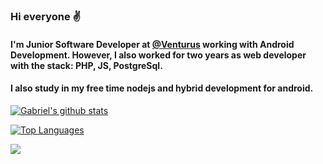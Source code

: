 ### Hi everyone ✌️ 

#### I'm Junior Software Developer at <a href="https://www.venturus.org.br/">@Venturus</a> working with Android Development. However, I also worked for two years as web developer with the stack: PHP, JS, PostgreSql. 
#### I also study in my free time nodejs and hybrid development for android.

[![Gabriel's github stats](https://github-readme-stats.vercel.app/api?username=neriGabriel&count_private=true&show_icons=true&theme=dracula)](https://github-readme-stats.vercel.app/api?username=neriGabriel&count_private=true&show_icons=true&theme=dracula)

[![Top Languages](https://github-readme-stats.vercel.app/api/top-langs/?username=neriGabriel&count_private=true&hide=Jupyter%20Notebook&layout=compact&theme=dracula)](https://github-readme-stats.vercel.app/api/top-langs/?username=neriGabriel&hide=Jupyter%20Notebook&layout=compact)

<a href="https://www.linkedin.com/in/nerigabriel"><img src="https://img.shields.io/badge/-nerigabriel-blue?style=flat-square&amp;logo=Linkedin&amp;logoColor=white&amp;link=hhttps://www.linkedin.com/in/nerigabriel" style="max-width:100%;"></a>
